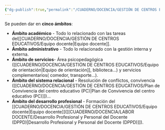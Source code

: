 ```yaml
---
{"dg-publish":true,"permalink":"/CUADERNO/DOCENCIA/GESTIÓN DE CENTROS EDUCATIVOS/Acuerdos en centros escolares/"}
---
```


Se pueden dar en **cinco ámbitos**: 
- **Ámbito académico** - Todo lo relacionado con las tareas del[[CUADERNO/DOCENCIA/GESTIÓN DE CENTROS EDUCATIVOS/Equipo docente\|Equipo docente]].
- **Ámbito administrativo** - Todo lo relacionado con la gestión interna y externa. 
- **Ámbito de servicios**- Área psicopedagógica ([[CUADERNO/DOCENCIA/GESTIÓN DE CENTROS EDUCATIVOS/Equipo de orientación\|Equipo de orientación]], biblioteca...) y servicios complementarios( comedor, transporte...).
- **Ámbito del sistema relacional** - Resolución de conflictos, convivencia ([[CUADERNO/DOCENCIA/GESTIÓN DE CENTROS EDUCATIVOS/Plan de Convivencia del centro educativo (PC)\|Plan de Convivencia del centro educativo (PC)]])...
- **Ámbito del desarrollo profesional** - Formación del [[CUADERNO/DOCENCIA/GESTIÓN DE CENTROS EDUCATIVOS/Equipo docente\|Equipo docente]]([[CUADERNO/DOCENCIA/LABOR DOCENTE/Desarrollo Profesional y Personal del Docente (DPPD)\|Desarrollo Profesional y Personal del Docente (DPPD)]]).